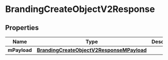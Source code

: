 
# BrandingCreateObjectV2Response

## Properties
| Name | Type | Description | Notes |
| ------------ | ------------- | ------------- | ------------- |
| **mPayload** | [**BrandingCreateObjectV2ResponseMPayload**](BrandingCreateObjectV2ResponseMPayload.md) |  |  |



